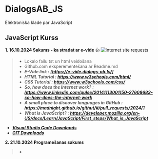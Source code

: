# DialogsAB_JS
Elektroniska klade par JavaScript
## JavaScript Kurss
**1. 16.10.2024 Sakums - ka stradat ar e-vide** :+1:
![Internet site requests](https://www.interviewbit.com/blog/wp-content/uploads/2022/06/Client-Server-Architecture-working-1024x800.png)
>- Lokalo failu tst un html veidošana
>- Github.com eksperementešana ar Readme.md
>- ***E-Vide link : [https://e-vide.dialogs-ab.lv/]***
>- ***HTML Tutorial : https://www.w3schools.com/html/***
>- ***CSS Tutorial : https://www.w3schools.com/css/***
>- ***So, how does the Internet work? : https://www.linkedin.com/pulse/20141113001150-27608683-so-how-does-the-internet-work***
>- ***A small place to discover languages in GitHub : https://madnight.github.io/githut/#/pull_requests/2024/1***
>- ***What is JavaScript? : https://developer.mozilla.org/en-US/docs/Learn/JavaScript/First_steps/What_is_JavaScript***

- [***Visual Studio Code Downloads***]( https://code.visualstudio.com/)
- [***GIT Downloads***](https://git-scm.com/downloads)


**2. 21.10.2024 Programešanas sakums**
>- 

